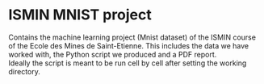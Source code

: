 # ISMIN MNIST project
Contains the machine learning project (Mnist dataset) of the ISMIN course of the Ecole des Mines de Saint-Etienne.
This includes the data we have worked with, the Python script we produced and a PDF report.  
Ideally the script is meant to be run cell by cell after setting the working directory.

